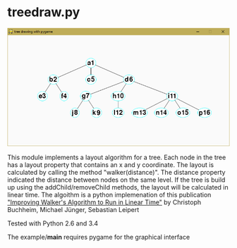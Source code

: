 treedraw.py
===========

![Example screenshot with pygame](https://raw.githubusercontent.com/cvzi/py_treedraw/master/pygame_treedraw_example.png)

This module implements a layout algorithm for a tree.
Each node in the tree has a layout property that contains an x and y 
coordinate.
The layout is calculated by calling the method "walker(distance)".
The distance property indicated the distance between nodes on the same level.
If the tree is build up using the addChild/removeChild methods, the layout
will be calculated in linear time. 
The algoithm is a python implemenation of this publication ["Improving 
Walker's Algorithm to Run in Linear Time"](http://citeseer.ist.psu.edu/buchheim02improving.html) by Christoph Buchheim, Michael Jünger, Sebastian Leipert


Tested with Python 2.6 and 3.4


The example/__main__ requires pygame for the graphical interface

